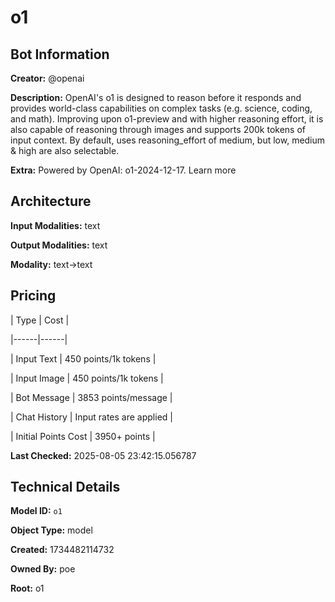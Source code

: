 # o1

## Bot Information

**Creator:** @openai

**Description:** OpenAI's o1 is designed to reason before it responds and provides world-class capabilities on complex tasks (e.g. science, coding, and math). Improving upon o1-preview and with higher reasoning effort, it is also capable of reasoning through images and supports 200k tokens of input context. By default, uses reasoning_effort of medium, but low, medium & high are also selectable.

**Extra:** Powered by OpenAI: o1-2024-12-17. Learn more


## Architecture

**Input Modalities:** text

**Output Modalities:** text

**Modality:** text->text


## Pricing

| Type | Cost |

|------|------|

| Input Text | 450 points/1k tokens |

| Input Image | 450 points/1k tokens |

| Bot Message | 3853 points/message |

| Chat History | Input rates are applied |

| Initial Points Cost | 3950+ points |


**Last Checked:** 2025-08-05 23:42:15.056787


## Technical Details

**Model ID:** `o1`

**Object Type:** model

**Created:** 1734482114732

**Owned By:** poe

**Root:** o1
